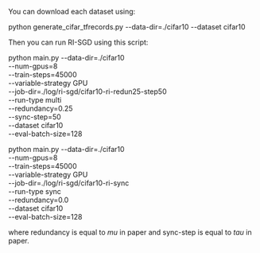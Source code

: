 You can download each dataset using:

python generate_cifar_tfrecords.py --data-dir=./cifar10 --dataset cifar10

Then you can run RI-SGD using this script:

python main.py --data-dir=./cifar10 \
                --num-gpus=8 \
                --train-steps=45000 \
                --variable-strategy GPU \
                --job-dir=./log/ri-sgd/cifar10-ri-redun25-step50 \
                --run-type multi \
                --redundancy=0.25  \
                --sync-step=50 \
                --dataset cifar10 \
                --eval-batch-size=128

python main.py --data-dir=./cifar10 \
                --num-gpus=8 \
                --train-steps=45000 \
                --variable-strategy GPU \
                --job-dir=./log/ri-sgd/cifar10-ri-sync \
                --run-type sync \
                --redundancy=0.0  \
                --dataset cifar10 \
                --eval-batch-size=128

where redundancy is equal to $mu$ in paper and sync-step is equal to $tau$ in paper.
